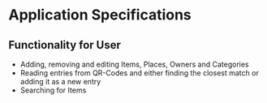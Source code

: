 ﻿# Application Specifications
## Functionality for User
- Adding, removing and editing Items, Places, Owners and Categories
- Reading entries from QR-Codes and either finding the closest match or adding it as a new entry
- Searching for Items